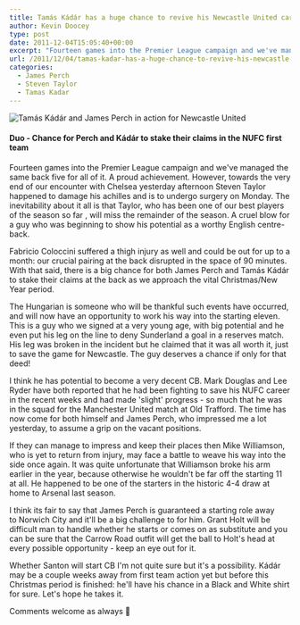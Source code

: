 ```yaml
---
title: Tamás Kádár has a huge chance to revive his Newcastle United career
author: Kevin Doocey
type: post
date: 2011-12-04T15:05:40+00:00
excerpt: "Fourteen games into the Premier League campaign and we've managed the same back five for all of it. A proud achievement. However, towards the very end of our encounter.."
url: /2011/12/04/tamas-kadar-has-a-huge-chance-to-revive-his-newcastle-united-career/
categories:
  - James Perch
  - Steven Taylor
  - Tamas Kadar
---
```


![Tamás Kádár and James Perch in action for Newcastle United](https://www.tynetime.com/wp-content/uploads/2011/12/Tamas-Kadar-James-Perch-Newcastle.jpg "Tamas-Kadar-James-Perch-Newcastle")

#### Duo - Chance for Perch and Kádár to stake their claims in the NUFC first team

Fourteen games into the Premier League campaign and we've managed the same back five for all of it. A proud achievement. However, towards the very end of our encounter with Chelsea yesterday afternoon Steven Taylor happened to damage his achilles and is to undergo surgery on Monday. The inevitability about it all is that Taylor, who has been one of our best players of the season so far , will miss the remainder of the season. A cruel blow for a guy who was beginning to show his potential as a worthy English centre-back.

Fabricio Coloccini suffered a thigh injury as well and could be out for up to a month: our crucial pairing at the back disrupted in the space of 90 minutes. With that said, there is a big chance for both James Perch and Tamás Kádár to stake their claims at the back as we approach the vital Christmas/New Year period.

The Hungarian is someone who will be thankful such events have occurred, and will now have an opportunity to work his way into the starting eleven. This is a guy who we signed at a very young age, with big potential and he even put his leg on the line to deny Sunderland a goal in a reserves match. His leg was broken in the incident but he claimed that it was all worth it, just to save the game for Newcastle. The guy deserves a chance if only for that deed!

I think he has potential to become a very decent CB. Mark Douglas and Lee Ryder have both reported that he had been fighting to save his NUFC career in the recent weeks and had made 'slight' progress - so much that he was in the squad for the Manchester United match at Old Trafford. The time has now come for both himself and James Perch, who impressed me a lot yesterday, to assume a grip on the vacant positions.

If they can manage to impress and keep their places then Mike Williamson, who is yet to return from injury, may face a battle to weave his way into the side once again. It was quite unfortunate that Williamson broke his arm earlier in the year, because otherwise he wouldn't be far off the starting 11 at all. He happened to be one of the starters in the historic 4-4 draw at home to Arsenal last season.

I think its fair to say that James Perch is guaranteed a starting role away to Norwich City and it'll be a big challenge to for him. Grant Holt will be difficult man to handle whether he starts or comes on as substitute and you can be sure that the Carrow Road outfit will get the ball to Holt's head at every possible opportunity - keep an eye out for it.

Whether Santon will start CB I'm not quite sure but it's a possibility. Kádár may be a couple weeks away from first team action yet but before this Christmas period is finished: he'll have his chance in a Black and White shirt for sure. Let's hope he takes it.

Comments welcome as always 🙂

